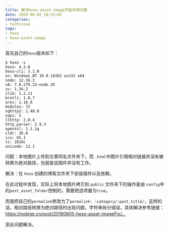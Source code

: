 ```yaml
---
title: 解决hexo-asset-image不起作用问题
date: 2020-06-02 10:53:03
categories:
- techissue
tags:
- hexo
- hexo-asset-image
---
```


首先自己的`hexo`版本如下：

```shell
$ hexo -v
hexo: 4.2.0
hexo-cli: 3.1.0
os: Windows_NT 10.0.18362 win32 x64
node: 12.16.3
v8: 7.8.279.23-node.35
uv: 1.34.2
zlib: 1.2.11
brotli: 1.0.7
ares: 1.16.0
modules: 72
nghttp2: 1.40.0
napi: 5
llhttp: 2.0.4
http_parser: 2.9.3
openssl: 1.1.1g
cldr: 36.0
icu: 65.1
tz: 2019c
unicode: 12.1

```

问题：本地图片上传到文章同名文件夹下，而 `.html`中图片引用相对链接并没有被转换为绝对路径，也就是说插件并没有工作。

解决：在 `hexo` 创建的博客文件夹下安装插件以及依赖。

在此过程中发现，实际上将本地图片拷贝到 `public` 文件夹下的操作是由 `config`中的`post_asset_folder`控制的，需要把选项置为`true`。

而我把自己的`permalink`修改为了`permalink: :category/:post_title/`，这样的话，相对路径转换为绝对路径时出现问题，字符串拆分错误，具体解决参考链接：https://nobige.cn/post/20190605-hexo-asset-imageFix/。

至此问题解决。

